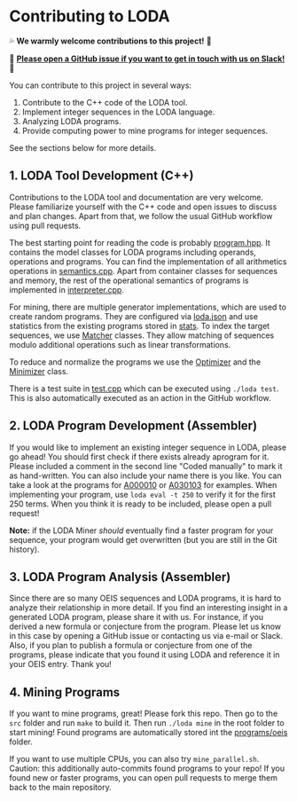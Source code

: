 # Contributing to LODA

:sweat_drops: **We warmly welcome contributions to this project!** :eyes:

:woman: **[Please open a GitHub issue if you want to get in touch with us on Slack!](https://github.com/ckrause/loda/issues)** :man:

You can contribute to this project in several ways:

1. Contribute to the C++ code of the LODA tool.
2. Implement integer sequences in the LODA language.
3. Analyzing LODA programs. 
4. Provide computing power to mine programs for integer sequences.

See the sections below for more details.

## 1. LODA Tool Development (C++)

Contributions to the LODA tool and documentation are very welcome. Please familiarize yourself with the C++ code and open issues to discuss and plan changes.
Apart from that, we follow the usual GitHub workflow using pull requests. 

The best starting point for reading the code is probably [program.hpp](/src/include/program.hpp). It contains the model classes for LODA programs including operands, operations and programs. You can find the implementation of all arithmetics operations in [semantics.cpp](/src/semantics.cpp). Apart from container classes for sequences and memory, the rest of the operational semantics of programs is implemented in [interpreter.cpp](/src/interpreter.cpp).

For mining, there are multiple generator implementations, which are used to create random programs. They are configured via [loda.json](/loda.json) and use statistics from the existing programs stored in [stats](/stats). To index the target sequences, we use [Matcher](/src/include/matcher.hpp) classes. They allow matching of sequences modulo additional operations such as linear transformations.

To reduce and normalize the programs we use the [Optimizer](/src/include/optimizer.hpp) and the [Minimizer](/src/include/minimizer.hpp) class.

There is a test suite in [test.cpp](/src/test.cpp) which can be executed using `./loda test`. This is also automatically executed as an action in the GitHub workflow.

## 2. LODA Program Development (Assembler)

If you would like to implement an existing integer sequence in LODA, please go ahead! You should first check if there exists already aprogram for it.
Please included a comment in the second line "Coded manually" to mark it as hand-written. You can also include your name there is you like. You can
take a look at the programs for [A000010](https://github.com/ckrause/loda/blob/master/programs/oeis/000/A000010.asm) or
[A030103](https://github.com/ckrause/loda/blob/master/programs/oeis/030/A030103.asm) for examples. When implementing your program, use
`loda eval -t 250` to verify it for the first 250 terms. When you think it is ready to be included, please open a pull request!

**Note:** if the LODA Miner _should_ eventually find a faster program for your sequence, your program would get overwritten (but you are still in the Git history). 

## 3. LODA Program Analysis (Assembler)

Since there are so many OEIS sequences and LODA programs, it is hard to analyze their relationship in more detail. If you find an interesting insight in a generated LODA program, please share it with us. For instance, if you derived a new formula or conjecture from the program. Please let us know in this case by opening a GitHub issue or contacting us via e-mail or Slack. Also, if you plan to publish a formula or conjecture from one of the programs, please indicate that you found it using LODA and reference it in your OEIS entry. Thank you!

## 4. Mining Programs

If you want to mine programs, great! Please fork this repo. Then go to the `src` folder and run `make`
to build it. Then run `./loda mine` in the root folder to start mining! Found programs are automatically
stored int the [programs/oeis](/programs/oeis) folder.

If you want to use multiple CPUs, you can also try `mine_parallel.sh`. Caution: this additionally
auto-commits found programs to your repo! If you found new or faster programs, you can open pull
requests to merge them back to the main repository.
